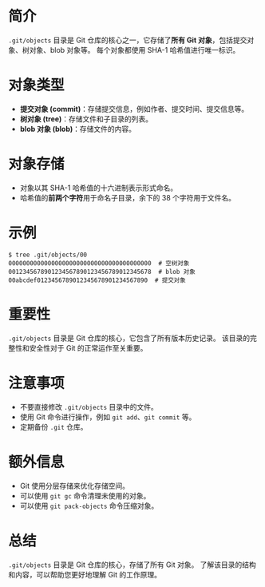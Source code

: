 # 简介
`.git/objects` 目录是 Git 仓库的核心之一，它存储了**所有 Git 对象**，包括提交对象、树对象、blob 对象等。 每个对象都使用 SHA-1 哈希值进行唯一标识。
# 对象类型
- **提交对象 (commit)**：存储提交信息，例如作者、提交时间、提交信息等。
- **树对象 (tree)**：存储文件和子目录的列表。
- **blob 对象 (blob)**：存储文件的内容。
# 对象存储
- 对象以其 SHA-1 哈希值的十六进制表示形式命名。
- 哈希值的**前两个字符**用于命名子目录，余下的 38 个字符用于文件名。
# 示例
```
$ tree .git/objects/00
0000000000000000000000000000000000000000  # 空树对象
0012345678901234567890123456789012345678  # blob 对象
00abcdef0123456789012345678901234567890  # 提交对象
```
# 重要性
`.git/objects` 目录是 Git 仓库的核心，它包含了所有版本历史记录。 该目录的完整性和安全性对于 Git 的正常运作至关重要。
# 注意事项
- 不要直接修改 `.git/objects` 目录中的文件。
- 使用 Git 命令进行操作，例如 `git add`、`git commit` 等。
- 定期备份 `.git` 仓库。
# 额外信息
- Git 使用分层存储来优化存储空间。
- 可以使用 `git gc` 命令清理未使用的对象。
- 可以使用 `git pack-objects` 命令压缩对象。
# 总结

`.git/objects` 目录是 Git 仓库的核心，存储了所有 Git 对象。 了解该目录的结构和内容，可以帮助您更好地理解 Git 的工作原理。